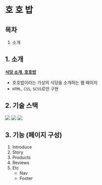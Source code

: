 # 호 호 밥

## 목차

1. 소개

## 1. 소개

**[식당 소개, 호호밥](https://hhejo.github.io/hohobob/)**

- 호호밥이라는 가상의 식당을 소개하는 웹 페이지
- `HTML`, `CSS`, `SCSS`로만 구현

## 2. 기술 스택

<img src="https://img.shields.io/badge/html5-E34F26?style=for-the-badge&logo=html5&logoColor=white"> <img src="https://img.shields.io/badge/css3-1572B6?style=for-the-badge&logo=css3&logoColor=white"> <img src="https://img.shields.io/badge/sass-CC6699?style=for-the-badge&logo=sass&logoColor=white">

## 3. 기능 (페이지 구성)

1. Introduce
2. Story
3. Products
4. Reviews
5. Etc
   - Nav
   - Footer
